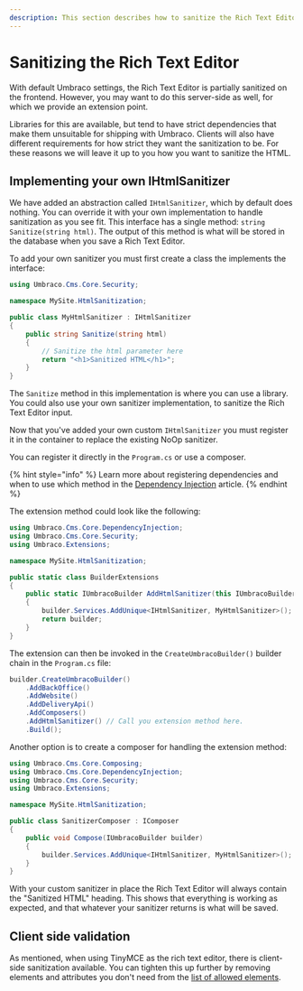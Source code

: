 ```yaml
---
description: This section describes how to sanitize the Rich Text Editor serverside
---
```


# Sanitizing the Rich Text Editor

With default Umbraco settings, the Rich Text Editor is partially sanitized on the frontend.  However, you may want to do this server-side as well, for which we provide an extension point.

Libraries for this are available, but tend to have strict dependencies that make them unsuitable for shipping with Umbraco. Clients will also have different requirements for how strict they want the sanitization to be.  For these reasons we will leave it up to you how you want to sanitize the HTML.

## Implementing your own IHtmlSanitizer

We have added an abstraction called `IHtmlSanitizer`, which by default does nothing. You can override it with your own implementation to handle sanitization as you see fit. This interface has a single method: `string Sanitize(string html)`. The output of this method is what will be stored in the database when you save a Rich Text Editor.

To add your own sanitizer you must first create a class the implements the interface:

```csharp
using Umbraco.Cms.Core.Security;

namespace MySite.HtmlSanitization;

public class MyHtmlSanitizer : IHtmlSanitizer
{
    public string Sanitize(string html)
    {
        // Sanitize the html parameter here
        return "<h1>Sanitized HTML</h1>";
    }
}
```

The `Sanitize` method in this implementation is where you can use a library. You could also use your own sanitizer implementation, to sanitize the Rich Text Editor input.

Now that you've added your own custom `IHtmlSanitizer` you must register it in the container to replace the existing NoOp sanitizer.

You can register it directly in the `Program.cs` or use a composer.

{% hint style="info" %}
Learn more about registering dependencies and when to use which method in the [Dependency Injection](../using-ioc.md) article.
{% endhint %}

The extension method could look like the following:

```csharp
using Umbraco.Cms.Core.DependencyInjection;
using Umbraco.Cms.Core.Security;
using Umbraco.Extensions;

namespace MySite.HtmlSanitization;

public static class BuilderExtensions
{
    public static IUmbracoBuilder AddHtmlSanitizer(this IUmbracoBuilder builder)
    {
        builder.Services.AddUnique<IHtmlSanitizer, MyHtmlSanitizer>();
        return builder;
    }
}
```

The extension can then be invoked in the `CreateUmbracoBuilder()` builder chain in the `Program.cs` file:

```csharp
builder.CreateUmbracoBuilder()
    .AddBackOffice()
    .AddWebsite()
    .AddDeliveryApi()
    .AddComposers()
    .AddHtmlSanitizer() // Call you extension method here.
    .Build();
```

Another option is to create a composer for handling the extension method:

```csharp
using Umbraco.Cms.Core.Composing;
using Umbraco.Cms.Core.DependencyInjection;
using Umbraco.Cms.Core.Security;
using Umbraco.Extensions;

namespace MySite.HtmlSanitization;

public class SanitizerComposer : IComposer
{
    public void Compose(IUmbracoBuilder builder)
    {
        builder.Services.AddUnique<IHtmlSanitizer, MyHtmlSanitizer>();
    }
}
```

With your custom sanitizer in place the Rich Text Editor will always contain the "Sanitized HTML" heading. This shows that everything is working as expected, and that whatever your sanitizer returns is what will be saved.

## Client side validation

As mentioned, when using TinyMCE as the rich text editor, there is client-side sanitization available.  You can tighten this up further by removing elements and attributes you don't need from the [list of allowed elements](https://docs.umbraco.com/umbraco-cms/13.latest/reference/configuration/richtexteditorsettings#valid-elements).